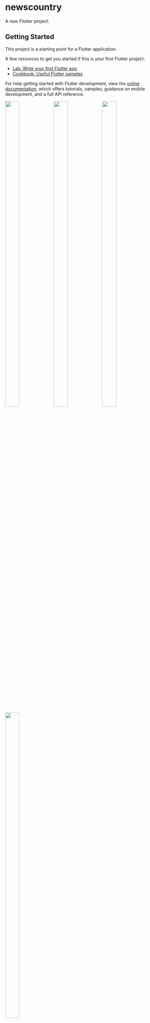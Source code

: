 # newscountry

A new Flutter project.

## Getting Started

This project is a starting point for a Flutter application.

A few resources to get you started if this is your first Flutter project:

- [Lab: Write your first Flutter app](https://docs.flutter.dev/get-started/codelab)
- [Cookbook: Useful Flutter samples](https://docs.flutter.dev/cookbook)

For help getting started with Flutter development, view the
[online documentation](https://docs.flutter.dev/), which offers tutorials,
samples, guidance on mobile development, and a full API reference.
<p>
  <img src="https://github.com/userravina/NewsCountry/assets/120082785/a2c4b7fe-ee83-454b-ab49-06c77c18f8e3" height="50%" width="30%">
  <img src="https://github.com/userravina/NewsCountry/assets/120082785/07a5585a-a255-4339-b7fd-94e4fe3c86c0"  height="50%" width="30%">
  <img src="https://github.com/userravina/NewsCountry/assets/120082785/0490c5d7-7220-4d28-9e42-1f8c98c530bc" height="50%" width="30%">
  <img src="https://github.com/userravina/NewsCountry/assets/120082785/588a0871-a660-48c7-8205-d97c2a85ed65"  height="50%" width="30%">
 
<video src = "" height="1150px" width="351px">
    </video>
</p>

